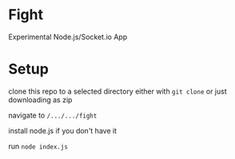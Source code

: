 # Fight
Experimental Node.js/Socket.io App

# Setup
clone this repo to a selected directory either with ```git clone``` or just downloading as zip

navigate to ```/.../.../fight```

install node.js if you don't have it

run ```node index.js```

